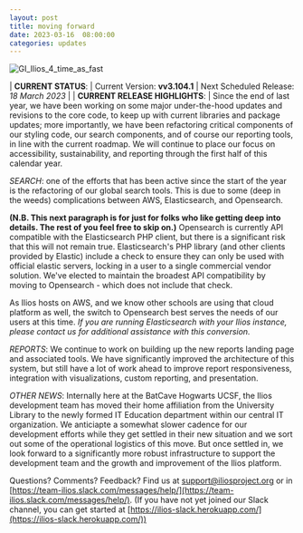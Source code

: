```yaml
---
layout: post
title: moving forward
date: 2023-03-16  08:00:00
categories: updates
---
```


![GI_Ilios_4_time_as_fast](https://gallery.mailchimp.com/845c4ebabb5b5ae7a6372c715/images/b6af0ee0-ff24-42bd-9018-9c46bda5aed7.jpg)

| __CURRENT STATUS__:
| Current Version: **vv3.104.1**
| Next Scheduled Release: *18 March 2023*
|
| __CURRENT RELEASE HIGHLIGHTS__:
|
Since the end of last year, we have been working on some major under-the-hood updates and revisions to the core code, to keep up with current libraries and package updates; more importantly, we have been refactoring critical components of our styling code, our search components, and of course our reporting tools, in line with the current roadmap. We will continue to place our focus on accessibility, sustainability, and reporting through the first half of this calendar year.

*SEARCH*: one of the efforts that has been active since the start of the year is the refactoring of our global search tools. This is due to some (deep in the weeds) complications between AWS, Elasticsearch, and Opensearch.

**(N.B. This next paragraph is for just for folks who like getting deep into details. The rest of you feel free to skip on.)**
Opensearch is currently API compatible with the Elasticsearch PHP client, but there is a significant risk that this will not remain true. Elasticsearch's PHP library (and other clients provided by Elastic) include a check to ensure they can only be used with official elastic servers, locking in a user to a single commercial vendor solution. We've elected to maintain the broadest API compatibility by moving to Opensearch - which does not include that check.

As Ilios hosts on AWS, and we know other schools are using that cloud platform as well, the switch to Opensearch best serves the needs of our users at this time. *If you are running Elasticsearch with your Ilios instance, please contact us for additional assistance with this conversion.*

*REPORTS*: We continue to work on building up the new reports landing page and associated tools. We have significantly improved the architecture of this system, but still have a lot of work ahead to improve report responsiveness, integration with visualizations, custom reporting, and presentation.

*OTHER NEWS*: Internally here at the BatCave Hogwarts UCSF, the Ilios development team has moved their home affiliation from the University Library to the newly formed IT Education department within our central IT organization. We anticiapte a somewhat slower cadence for our development efforts while they get settled in their new situation and we sort out some of the operational logistics of this move. But once settled in, we look forward to a significantly more robust infrastructure to support the development team and the growth and improvement of the Ilios platform.


Questions? Comments? Feedback? Find us at
 [support@iliosproject.org](mailto:support@iliosproject.org) or in [https://team-ilios.slack.com/messages/help/](https://team-ilios.slack.com/messages/help/). (If you have not yet joined our Slack channel, you can get started at [https://ilios-slack.herokuapp.com/](https://ilios-slack.herokuapp.com/))

